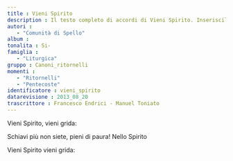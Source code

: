 ```yaml
--- 
title : Vieni Spirito
description : Il testo completo di accordi di Vieni Spirito. Inseriscila nel tuo canzoniere!
autori : 
   - "Comunità di Spello"
album : 
tonalita : Si-
famiglia : 
   - "Liturgica"
gruppo : Canoni_ritornelli
momenti : 
   - "Ritornelli"
   - "Pentecoste"
identificatore : vieni_spirito
datarevisione : 2013_08_20
trascrittore : Francesco Endrici - Manuel Toniato
--- 
```




Vieni  Spirito, vieni grida: 


Schiavi più non siete, pieni di paura! Nello Spirito


Vieni Spirito vieni
  grida: 


